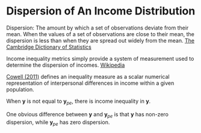 # Dispersion of An Income Distribution


Dispersion: The amount by which a set of observations deviate from their mean. When the values of a set of observations are close to their mean, the dispersion is less than when they are spread out widely from the mean. [The Cambridge Dictionary of Statistics](https://www.cambridge.org/us/universitypress/subjects/statistics-probability/statistics-and-probability-general-interest/cambridge-dictionary-statistics-4th-edition?format=HB&isbn=9780521766999) 

Income inequality metrics simply provide a system of measurement used to determine the dispersion of incomes. [Wikipedia](https://en.wikipedia.org/wiki/Income_inequality_metrics)

[Cowell (2011)]([https://www.amazon.com/Measuring-Inequality-Economics-Perspectives-Economic/dp/019959404X?asin=019959404X&revisionId=&format=4&depth=1](https://global.oup.com/academic/product/measuring-inequality-9780199594047)) defines an inequality measure as a scalar numerical representation of interpersonal differences in income within a given population.


When $\mathbf{y}$ is not equal to $\mathbf{y}_{pe}$, there is income inequality in $\mathbf{y}$.

One obvious difference between $\mathbf{y}$ and $\mathbf{y}_{pe}$ is that $\mathbf{y}$ has non-zero dispersion, while $\mathbf{y}_{pe}$ has zero dispersion.
